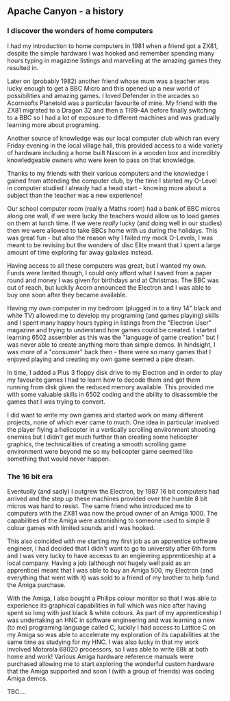 ## Apache Canyon - a history

### I discover the wonders of home computers

I had my introduction to home computers in 1981 when a friend got a ZX81, despite the simple hardware I was hooked and remember spending many hours typing in magazine listings and marvelling at the amazing games they resulted in.

Later on (probably 1982) another friend whose mum was a teacher was lucky enough to get a BBC Micro and this opened up a new world of possibilities and amazing games. I loved Defender in the arcades so Acornsofts Planetoid was a particular favourite of mine. My friend with the ZX81 migrated to a Dragon 32 and then a TI99-4A before finally switching to a BBC so I had a lot of exposure to different machines and was gradually learning more about programing.

Another source of knowledge was our local computer club which ran every Friday evening in the local village hall, this provided access to a wide variety of hardware including a home built Nascom in a wooden box and incredibly knowledgeable owners who were keen to pass on that knowledge.

Thanks to my friends with their various computers and the knowledge I gained from attending the computer club, by the time I started my O-Level in computer studied I already had a head start - knowing more about a subject than the teacher was a new experience!

Our school computer room (really a Maths room) had a bank of BBC micros along one wall, if we were lucky the teachers would allow us to load games on them at lunch time. If we were *really* lucky (and doing well in our studies) then we were allowed to take BBCs home with us during the holidays. This was great fun - but also the reason why I failed my mock O-Levels, I was meant to be revising but the wonders of disc Elite meant that I spent a large amount of time exploring far away galaxies instead.

Having access to all these computers was great, but I wanted my own. Funds were limited though, I could only afford what I saved from a paper round and money I was given for birthdays and at Christmas. The BBC was out of reach, but luckily Acorn announced the Electron and I was able to buy one soon after they became available.

Having my own computer in my bedroom (plugged in to a tiny 14" black and white TV) allowed me to develop my programing (and games playing) skills and I spent many happy hours typing in listings from the "Electron User" magazine and trying to understand how games could be created. I started learning 6502 assembler as this was the "language of game creation" but I was never able to create anything more than simple demos. In hindsight, I was more of a "consumer" back then - there were so many games that I enjoyed playing and creating my own game seemed a pipe dream.

In time, I added a Plus 3 floppy disk drive to my Electron and in order to play my favourite games I had to learn how to decode them and get them running from disk given the reduced memory available. This provided me with some valuable skills in 6502 coding and the ability to disassemble the games that I was trying to convert.

I did want to write my own games and started work on many different projects, none of which ever came to much. One idea in particular involved the player flying a helicopter in a vertically scrolling environment shooting enemies but I didn't get much further than creating some helicopter graphics, the technicalities of creating a smooth scrolling game environment were beyond me so my helicopter game seemed like something that would never happen.

### The 16 bit era

Eventually (and sadly) I outgrew the Electron, by 1987 16 bit computers had arrived and the step up these machines provided over the humble 8 bit micros was hard to resist. The same friend who introduced me to computers with the ZX81 was now the proud owner of an Amiga 1000. The capabilities of the Amiga were astonishing to someone used to simple 8 colour games with limited sounds and I was hooked.

This also coincided with me starting my first job as an apprentice software engineer, I had decided that I didn't want to go to university after 6th form and I was very lucky to have accesss to an engieering apprenticeship at a local company. Having a job (although not hugely well paid as an apprentice) meant that I was able to buy an Amiga 500, my Electron (and everything that went with it) was sold to a friend of my brother to help fund the Amiga purchase.

With the Amiga, I also bought a Philips colour monitor so that I was able to experience its graphical capabilities in full which was nice after having spent so long with just black & white colours. As part of my apprenticeship I was undertaking an HNC in software engineering and was learning a new (to me) programing language called C, luckily I had access to Lattice C on my Amiga so was able to accelerate my exploration of its capabilities at the same time as studying for my HNC. I was also lucky in that my work involved Motorola 68020 processors, so I was able to write 68k at both home and work! Various Amiga hardware reference manuals were purchased allowing me to start exploring the wonderful custom hardware that the Amiga supported and soon I (with a group of friends) was coding Amiga demos.

TBC....
